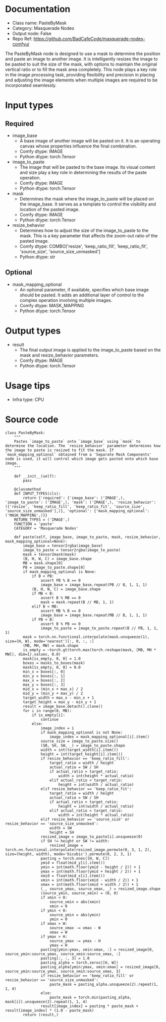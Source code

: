 # Documentation
- Class name: PasteByMask
- Category: Masquerade Nodes
- Output node: False
- Repo Ref: https://github.com/BadCafeCode/masquerade-nodes-comfyui

The PasteByMask node is designed to use a mask to determine the position and paste an image to another image. It is intelligently resizes the image to be pasted to suit the size of the mask, with options to maintain the original vertical ratio or to fill the mask area completely. This node plays a key role in the image processing task, providing flexibility and precision in placing and adjusting the image elements when multiple images are required to be incorporated seamlessly.

# Input types
## Required
- image_base
    - A base image of another image will be pasted on it. It is an operating canvas whose properties influence the final combination.
    - Comfy dtype: IMAGE
    - Python dtype: torch.Tensor
- image_to_paste
    - The image that will be pasted to the base image. Its visual content and size play a key role in determining the results of the paste operation.
    - Comfy dtype: IMAGE
    - Python dtype: torch.Tensor
- mask
    - Determines the mask where the image_to_paste will be placed on the image_base. It serves as a template to control the visibility and location of the pasted image.
    - Comfy dtype: IMAGE
    - Python dtype: torch.Tensor
- resize_behavior
    - Determines how to adjust the size of the image_to_paste to the mask. This is a key parameter that affects the zoom-out ratio of the pasted image.
    - Comfy dtype: COMBO['resize', 'keep_ratio_fill', 'keep_ratio_fit', 'source_size', 'source_size_unmasked']
    - Python dtype: str
## Optional
- mask_mapping_optional
    - An optional parameter, if available, specifies which base image should be pasted. It adds an additional layer of control to the complex operation involving multiple images.
    - Comfy dtype: MASK_MAPPING
    - Python dtype: torch.Tensor

# Output types
- result
    - The final output image is applied to the image_to_paste based on the mask and resize_behavior parameters.
    - Comfy dtype: IMAGE
    - Python dtype: torch.Tensor

# Usage tips
- Infra type: CPU

# Source code
```
class PasteByMask:
    """
    Pastes `image_to_paste` onto `image_base` using `mask` to determine the location. The `resize_behavior` parameter determines how the image to paste is resized to fit the mask. If `mask_mapping_optional` obtained from a 'Separate Mask Components' node is used, it will control which image gets pasted onto which base image.
    """

    def __init__(self):
        pass

    @classmethod
    def INPUT_TYPES(cls):
        return {'required': {'image_base': ('IMAGE',), 'image_to_paste': ('IMAGE',), 'mask': ('IMAGE',), 'resize_behavior': (['resize', 'keep_ratio_fill', 'keep_ratio_fit', 'source_size', 'source_size_unmasked'],)}, 'optional': {'mask_mapping_optional': ('MASK_MAPPING',)}}
    RETURN_TYPES = ('IMAGE',)
    FUNCTION = 'paste'
    CATEGORY = 'Masquerade Nodes'

    def paste(self, image_base, image_to_paste, mask, resize_behavior, mask_mapping_optional=None):
        image_base = tensor2rgba(image_base)
        image_to_paste = tensor2rgba(image_to_paste)
        mask = tensor2mask(mask)
        (B, H, W, C) = image_base.shape
        MB = mask.shape[0]
        PB = image_to_paste.shape[0]
        if mask_mapping_optional is None:
            if B < PB:
                assert PB % B == 0
                image_base = image_base.repeat(PB // B, 1, 1, 1)
            (B, H, W, C) = image_base.shape
            if MB < B:
                assert B % MB == 0
                mask = mask.repeat(B // MB, 1, 1)
            elif B < MB:
                assert MB % B == 0
                image_base = image_base.repeat(MB // B, 1, 1, 1)
            if PB < B:
                assert B % PB == 0
                image_to_paste = image_to_paste.repeat(B // PB, 1, 1, 1)
        mask = torch.nn.functional.interpolate(mask.unsqueeze(1), size=(H, W), mode='nearest')[:, 0, :, :]
        (MB, MH, MW) = mask.shape
        is_empty = ~torch.gt(torch.max(torch.reshape(mask, [MB, MH * MW]), dim=1).values, 0.0)
        mask[is_empty, 0, 0] = 1.0
        boxes = masks_to_boxes(mask)
        mask[is_empty, 0, 0] = 0.0
        min_x = boxes[:, 0]
        min_y = boxes[:, 1]
        max_x = boxes[:, 2]
        max_y = boxes[:, 3]
        mid_x = (min_x + max_x) / 2
        mid_y = (min_y + max_y) / 2
        target_width = max_x - min_x + 1
        target_height = max_y - min_y + 1
        result = image_base.detach().clone()
        for i in range(0, MB):
            if is_empty[i]:
                continue
            else:
                image_index = i
                if mask_mapping_optional is not None:
                    image_index = mask_mapping_optional[i].item()
                source_size = image_to_paste.size()
                (SB, SH, SW, _) = image_to_paste.shape
                width = int(target_width[i].item())
                height = int(target_height[i].item())
                if resize_behavior == 'keep_ratio_fill':
                    target_ratio = width / height
                    actual_ratio = SW / SH
                    if actual_ratio > target_ratio:
                        width = int(height * actual_ratio)
                    elif actual_ratio < target_ratio:
                        height = int(width / actual_ratio)
                elif resize_behavior == 'keep_ratio_fit':
                    target_ratio = width / height
                    actual_ratio = SW / SH
                    if actual_ratio > target_ratio:
                        height = int(width / actual_ratio)
                    elif actual_ratio < target_ratio:
                        width = int(height * actual_ratio)
                elif resize_behavior == 'source_size' or resize_behavior == 'source_size_unmasked':
                    width = SW
                    height = SH
                resized_image = image_to_paste[i].unsqueeze(0)
                if SH != height or SW != width:
                    resized_image = torch.nn.functional.interpolate(resized_image.permute(0, 3, 1, 2), size=(height, width), mode='bicubic').permute(0, 2, 3, 1)
                pasting = torch.ones([H, W, C])
                ymid = float(mid_y[i].item())
                ymin = int(math.floor(ymid - height / 2)) + 1
                ymax = int(math.floor(ymid + height / 2)) + 1
                xmid = float(mid_x[i].item())
                xmin = int(math.floor(xmid - width / 2)) + 1
                xmax = int(math.floor(xmid + width / 2)) + 1
                (_, source_ymax, source_xmax, _) = resized_image.shape
                (source_ymin, source_xmin) = (0, 0)
                if xmin < 0:
                    source_xmin = abs(xmin)
                    xmin = 0
                if ymin < 0:
                    source_ymin = abs(ymin)
                    ymin = 0
                if xmax > W:
                    source_xmax -= xmax - W
                    xmax = W
                if ymax > H:
                    source_ymax -= ymax - H
                    ymax = H
                pasting[ymin:ymax, xmin:xmax, :] = resized_image[0, source_ymin:source_ymax, source_xmin:source_xmax, :]
                pasting[:, :, 3] = 1.0
                pasting_alpha = torch.zeros([H, W])
                pasting_alpha[ymin:ymax, xmin:xmax] = resized_image[0, source_ymin:source_ymax, source_xmin:source_xmax, 3]
                if resize_behavior == 'keep_ratio_fill' or resize_behavior == 'source_size_unmasked':
                    paste_mask = pasting_alpha.unsqueeze(2).repeat(1, 1, 4)
                else:
                    paste_mask = torch.min(pasting_alpha, mask[i]).unsqueeze(2).repeat(1, 1, 4)
                result[image_index] = pasting * paste_mask + result[image_index] * (1.0 - paste_mask)
        return (result,)
```